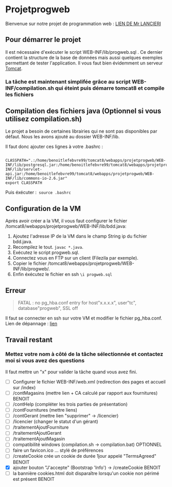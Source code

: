 # Projetprogweb

 Bienvenue sur notre projet de programmation web : [LIEN DE Mr LANCIERI](https://www.iut-info.univ-lille.fr/~lancieri/cours/progweb/)

## Pour démarrer le projet 

 Il est nécessaire d'exécuter le script WEB-INF/lib/progweb.sql . 
 Ce dernier contient la structure de la base de données mais aussi quelques exemples permettant de tester l'application.
 Il vous faut bien évidemment un serveur [Tomcat](https://tomcat.apache.org/download-70.cgi). 

### La tâche est maintenant simplifée grâce au script WEB-INF/compilation.sh qui éteint puis démarre tomcat8 et compile les fichiers 


## Compilation des fichiers java (Optionnel si vous utilisez compilation.sh)

 Le projet a besoin de certaines librairies qui ne sont pas disponibles par défaut. Nous les avons ajouté au dossier WEB-INF/lib.

 Il faut donc ajouter ces lignes à votre .bashrc : 
```
 CLASSPATH=".:/home/benoitlefebvre99/tomcat8/webapps/projetprogweb/WEB-INF/lib/postgresql.jar:/home/benoitlefebvre99/tomcat8/webapps/projetprogweb/WEB-INF/lib/servlet-api.jar:/home/benoitlefebvre99/tomcat8/webapps/projetprogweb/WEB-INF/lib/commons-io-2.6.jar"
export CLASSPATH
```


 Puis éxécuter :` source .bashrc`

## Configuration de la VM

 Après avoir créer a la VM, il vous faut configurer le fichier /tomcat8/webapps/projetprogweb/WEB-INF/lib/bdd.java:
 1.  Ajoutez l'adresse IP de la VM dans le champ String ip du fichier bdd.java.
 2.  Recompilez le tout. `javac *.java`.
 3.  Exécutez le script progweb.sql.
 4.  Connectez vous en FTP sur un client (Filezila par exemple).
 5.  Copier le fichier /tomcat8/webapps/projetprogweb/WEB-INF/lib/progweb/.
 6.  Enfin éxécutez le fichier en ssh `\i progweb.sql`
 
## Erreur 
>  FATAL : no pg_hba.conf entry for host"x.x.x.x", user"tc", database"progweb", SSL off

Il faut se connecter en ssh sur votre VM et modifier le fichier pg_hba.conf.
Lien de dépannage : [lien](https://confluence.atlassian.com/jirakb/error-connecting-to-database-fatal-no-pg_hba-conf-entry-for-host-x-x-x-x-user-jiradbuser-database-jiradb-ssl-off-950801726.html)

## Travail restant
### Mettez votre nom à côté de la tâche sélectionnée et contactez moi si vous avez des questions 
Il faut mettre un "x" pour valider la tâche quand vous avez fini.
* [ ]  Configurer le fichier WEB-INF/web.xml (redirection des pages et accueil sur /index)
* [ ]  /contMagasins (mettre lien + CA calculé par rapport aux fournitures) BENOIT
* [ ]  /contHelp (compléter les trois parties de présentation)
* [ ]  /contFournitures (mettre liens)
* [ ]  /contGerant (mettre lien "supprimer" -> /licencier)
* [ ]  /licencier (changer le statut d'un gérant)
* [ ]  /traitementAjoutFourniture
* [ ]  /traitementAjoutGerant
* [ ]  /traitementAjoutMagasin
* [ ]  compatibilité windows (compilation.sh -> compilation.bat) OPTIONNEL
* [ ]  faire un favicon.ico ... stylé de préférences
* [ ]  /createCookie crée un cookie de durée 1jour appelé "TermsAgreed" BENOIT
* [x]  ajouter bouton "J'accepte" (Bootstrap 'Info') -> /createCookie BENOIT
* [ ]  la bannière cookies.html doit disparaître lorsqu'un cookie non périmé est présent BENOIT